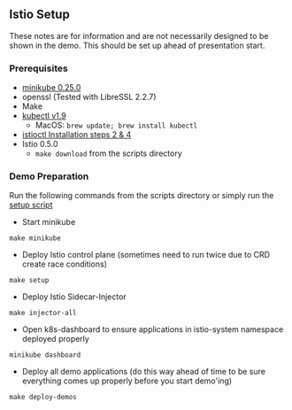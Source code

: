 ## Istio Setup

These notes are for information and are not necessarily designed to be shown in the demo. This should be set up ahead of presentation start.

### Prerequisites

- [minikube 0.25.0](https://github.com/kubernetes/minikube#installation)
- openssl (Tested with LibreSSL 2.2.7)
- Make
- [kubectl v1.9](https://kubernetes.io/docs/tasks/tools/install-kubectl/#install-kubectl-binary-via-curl)
  - MacOS: `brew update; brew install kubectl`
- [istioctl Installation steps 2 & 4](https://istio.io/docs/setup/kubernetes/quick-start.html)
- Istio 0.5.0 
  - `make download` from the scripts directory

### Demo Preparation

Run the following commands from the scripts directory or simply run the [setup script](./setup.sh)

- Start minikube

```shell
make minikube
```

- Deploy Istio control plane (sometimes need to run twice due to CRD create race conditions)

```shell
make setup
```

- Deploy Istio Sidecar-Injector

```shell
make injector-all
```

- Open k8s-dashboard to ensure applications in istio-system namespace deployed properly

```shell
minikube dashboard
```

- Deploy all demo applications (do this way ahead of time to be sure everything comes up properly before you start demo'ing)

```shell
make deploy-demos
```
